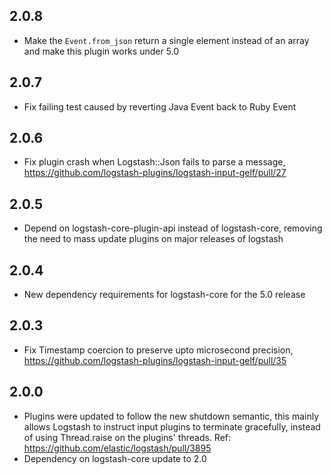 ## 2.0.8
  - Make the `Event.from_json` return a single element instead of an array and make this plugin works under 5.0
## 2.0.7
  - Fix failing test caused by reverting Java Event back to Ruby Event
## 2.0.6
  - Fix plugin crash when Logstash::Json fails to parse a message, https://github.com/logstash-plugins/logstash-input-gelf/pull/27
## 2.0.5
  - Depend on logstash-core-plugin-api instead of logstash-core, removing the need to mass update plugins on major releases of logstash
## 2.0.4
  - New dependency requirements for logstash-core for the 5.0 release
## 2.0.3
 - Fix Timestamp coercion to preserve upto microsecond precision, https://github.com/logstash-plugins/logstash-input-gelf/pull/35
## 2.0.0
 - Plugins were updated to follow the new shutdown semantic, this mainly allows Logstash to instruct input plugins to terminate gracefully,
   instead of using Thread.raise on the plugins' threads. Ref: https://github.com/elastic/logstash/pull/3895
 - Dependency on logstash-core update to 2.0
